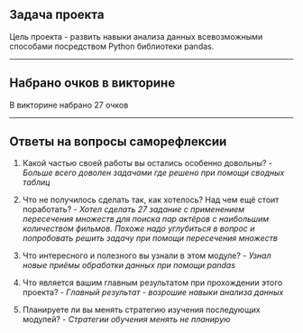 ## Задача проекта
Цель проекта - развить навыки анализа данных всевозможными способами посредством Python библиотеки pandas.
***
## Набрано очков в викторине
В викторине набрано 27 очков
***
## Ответы на вопросы саморефлексии
1. Какой частью своей работы вы остались особенно довольны? - _Больше всего доволен задачами где решено при помощи сводных таблиц_

2. Что не получилось сделать так, как хотелось? Над чем ещё стоит поработать? - _Хотел сделать 27 задание с применением пересечения множеств для поиска пар актёров с наибольшим количеством фильмов. Похоже надо углубиться в вопрос и попробовать решить задачу при помощи пересечения множеств_

3. Что интересного и полезного вы узнали в этом модуле? - _Узнал новые приёмы обработки данных при помощи pandas_

4. Что является вашим главным результатом при прохождении этого проекта? - _Главный результат - возрошие навыки анализа данных_

5. Планируете ли вы менять стратегию изучения последующих модулей? - _Стратегии обучения менять не планирую_
